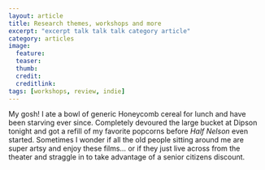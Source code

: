 ```yaml
---
layout: article
title: Research themes, workshops and more
excerpt: "excerpt talk talk talk category article"
category: articles
image: 
  feature: 
  teaser: 
  thumb: 
  credit: 
  creditlink: 
tags: [workshops, review, indie]
---
```


My gosh! I ate a bowl of generic Honeycomb cereal for lunch and have been starving ever since. Completely devoured the large bucket at Dipson tonight and got a refill of my favorite popcorns before *Half Nelson* even started. Sometimes I wonder if all the old people sitting around me are super artsy and enjoy these films… or if they just live across from the theater and straggle in to take advantage of a senior citizens discount.